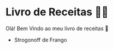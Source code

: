 # Livro de Receitas :woman_cook:

Olá! Bem Vindo ao meu livro de receitas :wave:

- Strogonoff de Frango



